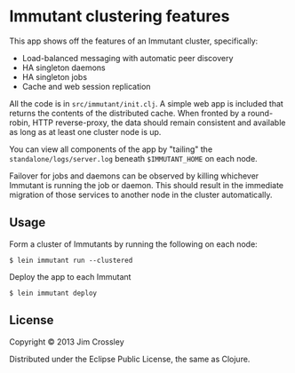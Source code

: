 # Immutant clustering features

This app shows off the features of an Immutant cluster, specifically:

* Load-balanced messaging with automatic peer discovery
* HA singleton daemons 
* HA singleton jobs
* Cache and web session replication

All the code is in `src/immutant/init.clj`. A simple web app is
included that returns the contents of the distributed cache. When
fronted by a round-robin, HTTP reverse-proxy, the data should remain
consistent and available as long as at least one cluster node is up.

You can view all components of the app by "tailing" the
`standalone/logs/server.log` beneath `$IMMUTANT_HOME` on each node.

Failover for jobs and daemons can be observed by killing whichever
Immutant is running the job or daemon. This should result in the
immediate migration of those services to another node in the cluster
automatically.

## Usage

Form a cluster of Immutants by running the following on each node:

    $ lein immutant run --clustered

Deploy the app to each Immutant

    $ lein immutant deploy

## License

Copyright © 2013 Jim Crossley

Distributed under the Eclipse Public License, the same as Clojure.

